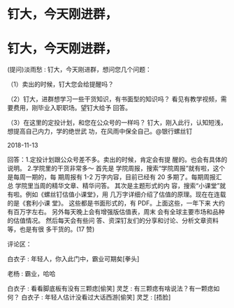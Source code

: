 # 钉大，今天刚进群，

# 钉大，今天刚进群，

(提问)淡雨愁 : 钉大，今天刚进群，想问您几个问题：

（1）卖出的时候，钉大您会给提醒吗？

（2）钉大，进群想学习一些干货知识，有书面型的知识吗？ 看见有教学视频，需要费用，刚毕业入职职场。望钉大给予 回答。

（3）在这里的定投计划，和您在公众号的一样吗？ 钉大，刚入此行，认知短浅，想提高自己内力，学的绝世武 功，在风雨中保全自己。@银行螺丝钉

2018-11-13

回答：1.定投计划跟公众号差不多。卖出的时候，肯定会有提 醒的。也会有具体的说明。 2.学院里的干货非常多～ 首先是 学院周报，搜索“学院周报”就有啦，这个是每周一期的，每 期周报有 1-2 万字内容，目前已经有 20 多期了。每期周报汇总 学院里当周的精华文章、精华问答。 其次是主题形式的内 容，搜索“小课堂”就有啦。例如《螺丝钉估值小课堂》，用 几万字详细介绍了估值的原理。现在在连载的是《套利小课 堂》。 这些都是书面形式的，有 PDF。上面这些，一年下来 大约有百万字左右。 另外每天晚上会有增强版估值表，周末 会有全球主要市场和品种的估值情况。 然后每天会有些问 答、资深钉友们的分享和讨论、分析文章资料等，也是有很 多干货的。(17 赞)

评论区：

白衣子 : 年轻人，你入此门中，霸业可期矣[拳头]

老杨 : 霸业，哈哈

白衣子 : 看看脚底板有没有三颗痣[偷笑] 灵芝 : 有三颗痣有啥说法？有一颗痣如何？ 白衣子 : 年轻人估计没看过大话西游[偷笑] 灵芝 : [捂脸]